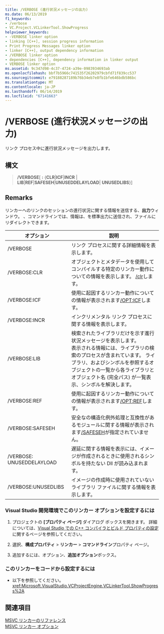 ```yaml
---
title: /VERBOSE (進行状況メッセージの出力)
ms.date: 06/13/2019
f1_keywords:
- /verbose
- VC.Project.VCLinkerTool.ShowProgress
helpviewer_keywords:
- -VERBOSE linker option
- linking [C++], session progress information
- Print Progress Messages linker option
- linker [C++], output dependency information
- /VERBOSE linker option
- dependencies [C++], dependency information in linker output
- VERBOSE linker option
ms.assetid: 9c347d98-4c37-4724-a39e-0983934693ab
ms.openlocfilehash: bbf7b5966c741535f26202979cbfd71f839cc537
ms.sourcegitcommit: e79188287189b76b34eb7e8fb1bfe646bdb586bc
ms.translationtype: MT
ms.contentlocale: ja-JP
ms.lasthandoff: 06/14/2019
ms.locfileid: "67141663"
---
```

# <a name="verbose-print-progress-messages"></a>/VERBOSE (進行状況メッセージの出力)

リンク プロセス中に進行状況メッセージを出力します。

## <a name="syntax"></a>構文

> **/VERBOSE**\[ **:** {**CLR**|**ICF**|**INCR** | **LIB**|**REF**|**SAFESEH**|**UNUSEDDELAYLOAD**| **UNUSEDLIBS**}\]

## <a name="remarks"></a>Remarks

リンカーへのリンクのセッションの進行状況に関する情報を送信する、**出力**ウィンドウ。 、コマンドラインでは、情報は、を標準出力に送信され、ファイルにリダイレクトできます。

| オプション | 説明 |
| ------------ | ----------------- |
| /VERBOSE | リンク プロセスに関する詳細情報を表示します。 |
| /VERBOSE:CLR | オブジェクトとメタデータを使用してコンパイルする特定のリンカー動作についての情報を表示します。 [/clr](clr-common-language-runtime-compilation.md)します。 |
| /VERBOSE:ICF | 使用に起因するリンカー動作についての情報が表示されます[/OPT:ICF](opt-optimizations.md)します。 |
| /VERBOSE:INCR | インクリメンタル リンク プロセスに関する情報を表示します。 |
| /VERBOSE:LIB | 検索されたライブラリだけを示す進行状況メッセージを表示します。<br/> 表示される情報には、ライブラリの検索のプロセスが含まれています。 ライブラリ、およびシンボルを参照するオブジェクトの一覧から各ライブラリとオブジェクト名 (完全パス) が一覧表示、シンボルを解決します。 |
| /VERBOSE:REF | 使用に起因するリンカー動作についての情報が表示されます[/OPT:REF](opt-optimizations.md)します。 |
| /VERBOSE:SAFESEH | 安全なの構造化例外処理と互換性があるモジュールに関する情報が表示されます[/SAFESEH](safeseh-image-has-safe-exception-handlers.md)が指定されていません。 |
| /VERBOSE: UNUSEDDELAYLOAD | 遅延に関する情報を表示には、イメージが作成されるときに使用されるシンボルを持たない Dll が読み込まれます。 |
| /VERBOSE:UNUSEDLIBS | イメージの作成時に使用されていないライブラリ ファイルに関する情報を表示します。 |

### <a name="to-set-this-linker-option-in-the-visual-studio-development-environment"></a>Visual Studio 開発環境でこのリンカー オプションを設定するには

1. プロジェクトの **[プロパティ ページ]** ダイアログ ボックスを開きます。 詳細については、[Visual Studio での C++ コンパイラとビルド プロパティの設定](../working-with-project-properties.md)に関するページを参照してください。

1. 選択、**構成プロパティ** > **リンカー** > **コマンドライン**プロパティ ページ。

1. 追加するには、オプション、**追加オプション**ボックス。

### <a name="to-set-this-linker-option-programmatically"></a>このリンカーをコードから設定するには

- 以下を参照してください。<xref:Microsoft.VisualStudio.VCProjectEngine.VCLinkerTool.ShowProgress%2A>

## <a name="see-also"></a>関連項目

[MSVC リンカーのリファレンス](linking.md)<br/>
[MSVC リンカー オプション](linker-options.md)
